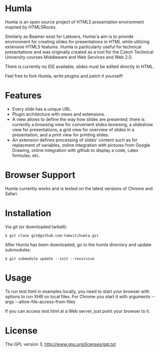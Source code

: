# Humla
Humla is an open source project of HTML5 presentation environment inspired by HTML5Rocks.

Similarly as Beamer exist for Latexers, Humla'a aim is to provide environment for creating slides for presentations in HTML while 
utilizing extensive HTML5 features. Humla is particularly 
useful for technical presentations and was originally created as a tool for the Czech Technical University courses Middleware and Web Services 
and Web 2.0.

There is currently no IDE available, slides must be edited directly in HTML.

Feel free to fork Humla, write plugins and patch it yourself!

# Features

  * Every slide has a unique URL.
  * Plugin architecture with views and extensions. 
  * A view allows to define the way how slides are presented; there is currently a browsing view 
    for convenient slides browsing, a slideshow view for presentations, a grid view for overview of slides in a presentation,
    and a print view for printing slides.
  * An extension defines processing of slides' content such as for replacment of variables, online integration with pictures from 
    Google Drawing, online integration with github to display a code, Latex formulas, etc.

# Browser Support

Humla currently works and is tested on the latest versions of Chrome and Safari. 

# Installation

Via git (or downloaded tarball):

    $ git clone git@github.com:tomvit/humla.git

After Humla has been downloaded, go to the humla directory and update submodules:

    $ git submodule update --init --recursive

# Usage

To run test.html in examples locally, you need to start your browser with options to run XHR on
local files. For Chrome you start it with arguments --args --allow-file-access-from-files

If you can access test.html at a Web server, just point your browser to it.

# License
The GPL version 3, http://www.gnu.org/licenses/gpl.txt